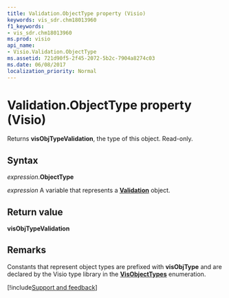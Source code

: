 ```yaml
---
title: Validation.ObjectType property (Visio)
keywords: vis_sdr.chm18013960
f1_keywords:
- vis_sdr.chm18013960
ms.prod: visio
api_name:
- Visio.Validation.ObjectType
ms.assetid: 721d90f5-2f45-2072-5b2c-7904a8274c03
ms.date: 06/08/2017
localization_priority: Normal
---
```



# Validation.ObjectType property (Visio)

Returns  **visObjTypeValidation**, the type of this object. Read-only.


## Syntax

_expression_.**ObjectType**

_expression_ A variable that represents a **[Validation](Visio.Validation.md)** object.


## Return value

 **visObjTypeValidation**


## Remarks

Constants that represent object types are prefixed with  **visObjType** and are declared by the Visio type library in the **[VisObjectTypes](Visio.VisObjectTypes.md)** enumeration.

[!include[Support and feedback](~/includes/feedback-boilerplate.md)]